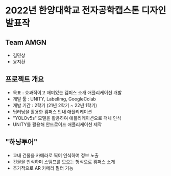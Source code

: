 # 2022년 한양대학교 전자공학캡스톤 디자인 발표작



## Team AMGN
- 김민상
- 윤지환



## 프로젝트 개요
- 목표 : 효과적이고 재미있는 캠퍼스 소개 애플리케이션 개발
- 개발 툴 : UNITY, LabelImg, GoogleColab
- 개발 기간 : 2학기 (21년 2학기 ~ 22년 1학기)
- 딥러닝을 활용한 캠퍼스 안내 애플리케이션
- "YOLOv5s" 모델을 활용하여 애플리케이션으로 객체 인식
- UNITY를 활용해 안드로이드 애플리케이션 제작



## "하냥투어"
- 교내 건물을 카메라로 찍어 인식하여 정보 노출
- 건물을 인식하며 스탬프를 모으는 형식으로 캠퍼스 소개
- 추가적으로 AR 카메라 필터 기능
